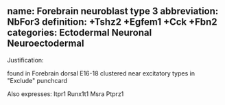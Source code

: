 name: Forebrain neuroblast type 3
abbreviation: NbFor3
definition: +Tshz2 +Egfem1 +Cck +Fbn2
categories: Ectodermal Neuronal Neuroectodermal
---

Justification:

found in Forebrain dorsal E16-18
clustered near excitatory types in "Exclude" punchcard

Also expresses:
Itpr1
Runx1t1
Msra
Ptprz1